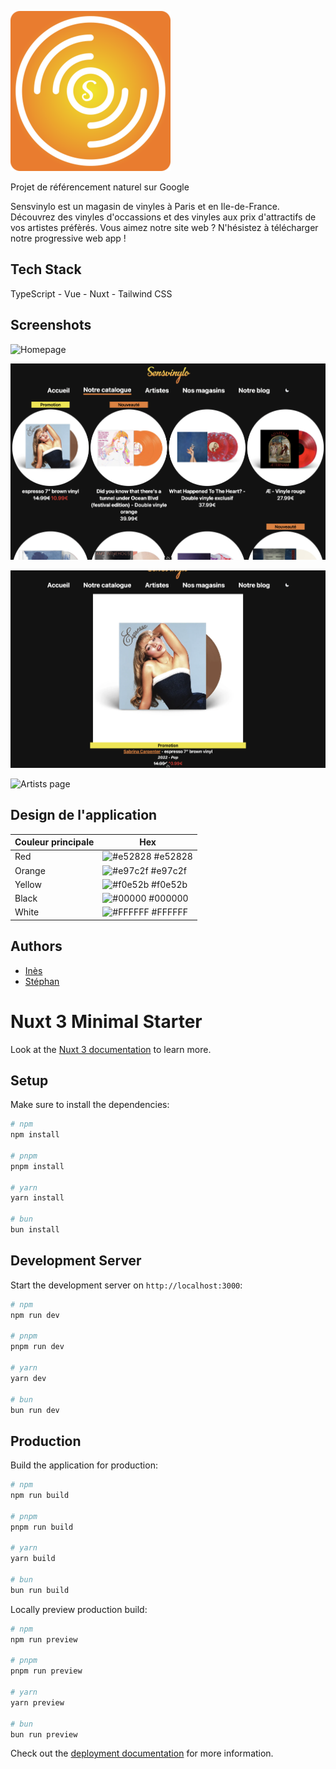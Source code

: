 ![Logo](assets/readme/logo.png)

Projet de référencement naturel sur Google

Sensvinylo est un magasin de vinyles à Paris et en Ile-de-France.
Découvrez des vinyles d'occassions et des vinyles aux prix d'attractifs de vos artistes préfèrés.
Vous aimez notre site web ? N'hésistez à télécharger notre progressive web app !

## Tech Stack

TypeScript - Vue - Nuxt - Tailwind CSS

## Screenshots
![Homepage](assets/readme/homepage.png)

![Products page](assets/readme/produts-page.png)

![Vinyl espresso 7"](assets/readme/vinyl-page.png)

![Artists page](assets/readme/artists-page.png)

## Design de l'application

| Couleur principale             | Hex                                                                |
| ----------------- | ------------------------------------------------------------------ |
| Red| ![#e52828](https://via.placeholder.com/10/E52828?text=+) #e52828 |
| Orange | ![#e97c2f](https://via.placeholder.com/10/E97C2F?text=+) #e97c2f |
| Yellow | ![#f0e52b](https://via.placeholder.com/10/F0E52B?text=+) #f0e52b |
| Black | ![#00000](https://via.placeholder.com/10/000?text=+) #000000 |
| White | ![#FFFFFF](https://via.placeholder.com/10/fff?text=+) #FFFFFF |

## Authors
- [Inès](https://github.com/ines-mgg)
- [Stéphan](https://github.com/StephanG2a)


# Nuxt 3 Minimal Starter

Look at the [Nuxt 3 documentation](https://nuxt.com/docs/getting-started/introduction) to learn more.

## Setup

Make sure to install the dependencies:

```bash
# npm
npm install

# pnpm
pnpm install

# yarn
yarn install

# bun
bun install
```

## Development Server

Start the development server on `http://localhost:3000`:

```bash
# npm
npm run dev

# pnpm
pnpm run dev

# yarn
yarn dev

# bun
bun run dev
```

## Production

Build the application for production:

```bash
# npm
npm run build

# pnpm
pnpm run build

# yarn
yarn build

# bun
bun run build
```

Locally preview production build:

```bash
# npm
npm run preview

# pnpm
pnpm run preview

# yarn
yarn preview

# bun
bun run preview
```

Check out the [deployment documentation](https://nuxt.com/docs/getting-started/deployment) for more information.
